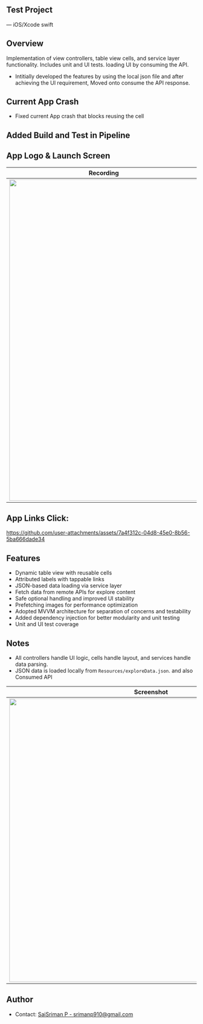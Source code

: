 
## Test Project

 — iOS/Xcode swift

## Overview
 Implementation of view controllers, table view cells, and service layer functionality. Includes unit and UI tests. loading UI by consuming the API.
 
* Intitially developed the features by using the local json file and after achieving the UI requirement, Moved onto consume the API response.

## Current App Crash
* Fixed current App crash that blocks reusing the cell
  
## Added Build and Test in Pipeline


## App Logo & Launch Screen

| Recording |
|-----------|
| <img src="https://github.com/user-attachments/assets/8a374952-cc46-470d-b208-97d888f7db30" width="500" height="850" /> |


## App Links Click:

https://github.com/user-attachments/assets/7a4f312c-04d8-45e0-8b56-5ba666dade34

## Features 

* Dynamic table view with reusable cells
* Attributed labels with tappable links
* JSON-based data loading via service layer
* Fetch data from remote APIs for explore content
* Safe optional handling and improved UI stability
* Prefetching images for performance optimization
* Adopted MVVM architecture for separation of concerns and testability
* Added dependency injection for better modularity and unit testing
* Unit and UI test coverage

## Notes

* All controllers handle UI logic, cells handle layout, and services handle data parsing.
* JSON data is loaded locally from `Resources/exploreData.json`. and also Consumed API


| Screenshot |
|-----------|
| <img src="https://github.com/user-attachments/assets/e0c96dd7-280c-4560-b421-8cc3b63d8b71" height="750"/> 


## Author

* Contact: [SaiSriman P - srimanp910@gmail.com](mailto:srimanp910@gmail.com)

